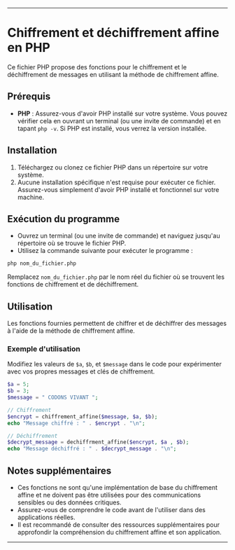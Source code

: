 

---

# Chiffrement et déchiffrement affine en PHP

Ce fichier PHP propose des fonctions pour le chiffrement et le déchiffrement de messages en utilisant la méthode de chiffrement affine.

## Prérequis

- **PHP** : Assurez-vous d'avoir PHP installé sur votre système. Vous pouvez vérifier cela en ouvrant un terminal (ou une invite de commande) et en tapant `php -v`. Si PHP est installé, vous verrez la version installée.

## Installation

1. Téléchargez ou clonez ce fichier PHP dans un répertoire sur votre système.
2. Aucune installation spécifique n'est requise pour exécuter ce fichier. Assurez-vous simplement d'avoir PHP installé et fonctionnel sur votre machine.

## Exécution du programme

- Ouvrez un terminal (ou une invite de commande) et naviguez jusqu'au répertoire où se trouve le fichier PHP.
- Utilisez la commande suivante pour exécuter le programme :

```bash
php nom_du_fichier.php
```

Remplacez `nom_du_fichier.php` par le nom réel du fichier où se trouvent les fonctions de chiffrement et de déchiffrement.

## Utilisation

Les fonctions fournies permettent de chiffrer et de déchiffrer des messages à l'aide de la méthode de chiffrement affine.

### Exemple d'utilisation

Modifiez les valeurs de `$a`, `$b`, et `$message` dans le code pour expérimenter avec vos propres messages et clés de chiffrement.

```php
$a = 5;
$b = 3;
$message = " CODONS VIVANT ";

// Chiffrement
$encrypt = chiffrement_affine($message, $a, $b);
echo "Message chiffré : " . $encrypt . "\n";

// Déchiffrement
$decrypt_message = dechiffrment_affine($encrypt, $a , $b);
echo "Message déchiffré : " . $decrypt_message . "\n";
```

## Notes supplémentaires

- Ces fonctions ne sont qu'une implémentation de base du chiffrement affine et ne doivent pas être utilisées pour des communications sensibles ou des données critiques.
- Assurez-vous de comprendre le code avant de l'utiliser dans des applications réelles.
- Il est recommandé de consulter des ressources supplémentaires pour approfondir la compréhension du chiffrement affine et son application.

---
